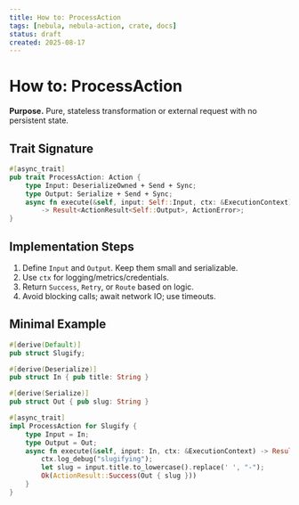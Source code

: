 ```yaml
---
title: How to: ProcessAction
tags: [nebula, nebula-action, crate, docs]
status: draft
created: 2025-08-17
---
```


# How to: ProcessAction

**Purpose.** Pure, stateless transformation or external request with no persistent state.

## Trait Signature
```rust
#[async_trait]
pub trait ProcessAction: Action {
    type Input: DeserializeOwned + Send + Sync;
    type Output: Serialize + Send + Sync;
    async fn execute(&self, input: Self::Input, ctx: &ExecutionContext)
        -> Result<ActionResult<Self::Output>, ActionError>;
}
```

## Implementation Steps

1. Define `Input` and `Output`. Keep them small and serializable.
2. Use `ctx` for logging/metrics/credentials.
3. Return `Success`, `Retry`, or `Route` based on logic.
4. Avoid blocking calls; await network IO; use timeouts.


## Minimal Example
```rust
#[derive(Default)]
pub struct Slugify;

#[derive(Deserialize)]
pub struct In { pub title: String }

#[derive(Serialize)]
pub struct Out { pub slug: String }

#[async_trait]
impl ProcessAction for Slugify {
    type Input = In;
    type Output = Out;
    async fn execute(&self, input: In, ctx: &ExecutionContext) -> Result<ActionResult<Out>, ActionError> {
        ctx.log_debug("slugifying");
        let slug = input.title.to_lowercase().replace(' ', "-");
        Ok(ActionResult::Success(Out { slug }))
    }
}
```
